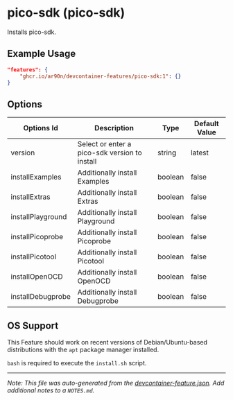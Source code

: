 
# pico-sdk (pico-sdk)

Installs pico-sdk.

## Example Usage

```json
"features": {
    "ghcr.io/ar90n/devcontainer-features/pico-sdk:1": {}
}
```

## Options

| Options Id | Description | Type | Default Value |
|-----|-----|-----|-----|
| version | Select or enter a pico-sdk version to install | string | latest |
| installExamples | Additionally install Examples | boolean | false |
| installExtras | Additionally install Extras | boolean | false |
| installPlayground | Additionally install Playground | boolean | false |
| installPicoprobe | Additionally install Picoprobe | boolean | false |
| installPicotool | Additionally install Picotool | boolean | false |
| installOpenOCD | Additionally install OpenOCD | boolean | false |
| installDebugprobe | Additionally install Debugprobe | boolean | false |



## OS Support

This Feature should work on recent versions of Debian/Ubuntu-based distributions with the `apt` package manager installed.

`bash` is required to execute the `install.sh` script.


---

_Note: This file was auto-generated from the [devcontainer-feature.json](https://github.com/ar90n/devcontainer-features/blob/main/src/pico-sdk/devcontainer-feature.json).  Add additional notes to a `NOTES.md`._
